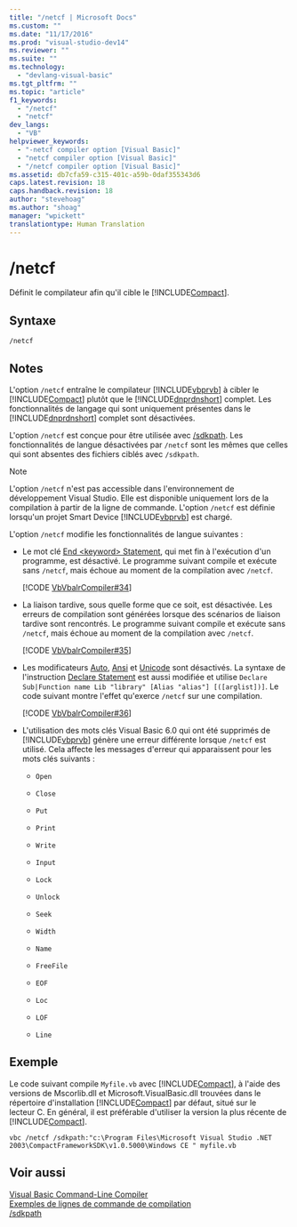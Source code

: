 ```yaml
---
title: "/netcf | Microsoft Docs"
ms.custom: ""
ms.date: "11/17/2016"
ms.prod: "visual-studio-dev14"
ms.reviewer: ""
ms.suite: ""
ms.technology: 
  - "devlang-visual-basic"
ms.tgt_pltfrm: ""
ms.topic: "article"
f1_keywords: 
  - "/netcf"
  - "netcf"
dev_langs: 
  - "VB"
helpviewer_keywords: 
  - "-netcf compiler option [Visual Basic]"
  - "netcf compiler option [Visual Basic]"
  - "/netcf compiler option [Visual Basic]"
ms.assetid: db7cfa59-c315-401c-a59b-0daf355343d6
caps.latest.revision: 18
caps.handback.revision: 18
author: "stevehoag"
ms.author: "shoag"
manager: "wpickett"
translationtype: Human Translation
---
```

# /netcf
Définit le compilateur afin qu'il cible le [!INCLUDE[Compact](../../../visual-basic/reference/command-line-compiler/includes/compact_md.md)].  
  
## Syntaxe  
  
```  
/netcf  
```  
  
## Notes  
 L'option `/netcf` entraîne le compilateur [!INCLUDE[vbprvb](../../../csharp/programming-guide/concepts/linq/includes/vbprvb_md.md)] à cibler le [!INCLUDE[Compact](../../../visual-basic/reference/command-line-compiler/includes/compact_md.md)] plutôt que le [!INCLUDE[dnprdnshort](../../../csharp/getting-started/includes/dnprdnshort_md.md)] complet.  Les fonctionnalités de langage qui sont uniquement présentes dans le [!INCLUDE[dnprdnshort](../../../csharp/getting-started/includes/dnprdnshort_md.md)] complet sont désactivées.  
  
 L'option `/netcf` est conçue pour être utilisée avec [\/sdkpath](../../../visual-basic/reference/command-line-compiler/sdkpath.md).  Les fonctionnalités de langue désactivées par `/netcf` sont les mêmes que celles qui sont absentes des fichiers ciblés avec `/sdkpath`.  
  
> [!NOTE]
>  L'option `/netcf` n'est pas accessible dans l'environnement de développement Visual Studio. Elle est disponible uniquement lors de la compilation à partir de la ligne de commande.  L'option `/netcf` est définie lorsqu'un projet Smart Device [!INCLUDE[vbprvb](../../../csharp/programming-guide/concepts/linq/includes/vbprvb_md.md)] est chargé.  
  
 L'option `/netcf` modifie les fonctionnalités de langue suivantes :  
  
-   Le mot clé [End \<keyword\> Statement](../../../visual-basic/language-reference/statements/end-keyword-statement.md), qui met fin à l'exécution d'un programme, est désactivé.  Le programme suivant compile et exécute sans `/netcf`, mais échoue au moment de la compilation avec `/netcf`.  
  
     [!CODE [VbVbalrCompiler#34](../CodeSnippet/VS_Snippets_VBCSharp/VbVbalrCompiler#34)]  
  
-   La liaison tardive, sous quelle forme que ce soit, est désactivée.  Les erreurs de compilation sont générées lorsque des scénarios de liaison tardive sont rencontrés.  Le programme suivant compile et exécute sans `/netcf`, mais échoue au moment de la compilation avec `/netcf`.  
  
     [!CODE [VbVbalrCompiler#35](../CodeSnippet/VS_Snippets_VBCSharp/VbVbalrCompiler#35)]  
  
-   Les modificateurs [Auto](../../../visual-basic/language-reference/modifiers/auto.md), [Ansi](../../../visual-basic/language-reference/modifiers/ansi.md) et [Unicode](../../../visual-basic/language-reference/modifiers/unicode.md) sont désactivés.  La syntaxe de l'instruction [Declare Statement](../../../visual-basic/language-reference/statements/declare-statement.md) est aussi modifiée et utilise `Declare Sub|Function name Lib "library" [Alias "alias"] [([arglist])]`.  Le code suivant montre l'effet qu'exerce `/netcf` sur une compilation.  
  
     [!CODE [VbVbalrCompiler#36](../CodeSnippet/VS_Snippets_VBCSharp/VbVbalrCompiler#36)]  
  
-   L'utilisation des mots clés Visual Basic 6.0 qui ont été supprimés de [!INCLUDE[vbprvb](../../../csharp/programming-guide/concepts/linq/includes/vbprvb_md.md)] génère une erreur différente lorsque `/netcf` est utilisé.  Cela affecte les messages d'erreur qui apparaissent pour les mots clés suivants :  
  
    -   `Open`  
  
    -   `Close`  
  
    -   `Put`  
  
    -   `Print`  
  
    -   `Write`  
  
    -   `Input`  
  
    -   `Lock`  
  
    -   `Unlock`  
  
    -   `Seek`  
  
    -   `Width`  
  
    -   `Name`  
  
    -   `FreeFile`  
  
    -   `EOF`  
  
    -   `Loc`  
  
    -   `LOF`  
  
    -   `Line`  
  
## Exemple  
 Le code suivant compile `Myfile.vb` avec [!INCLUDE[Compact](../../../visual-basic/reference/command-line-compiler/includes/compact_md.md)], à l'aide des versions de Mscorlib.dll et Microsoft.VisualBasic.dll trouvées dans le répertoire d'installation  [!INCLUDE[Compact](../../../visual-basic/reference/command-line-compiler/includes/compact_md.md)] par défaut, situé sur le lecteur C.  En général, il est préférable d'utiliser la version la plus récente de [!INCLUDE[Compact](../../../visual-basic/reference/command-line-compiler/includes/compact_md.md)].  
  
```  
vbc /netcf /sdkpath:"c:\Program Files\Microsoft Visual Studio .NET 2003\CompactFrameworkSDK\v1.0.5000\Windows CE " myfile.vb  
```  
  
## Voir aussi  
 [Visual Basic Command\-Line Compiler](../../../visual-basic/reference/command-line-compiler/index.md)   
 [Exemples de lignes de commande de compilation](../../../visual-basic/reference/command-line-compiler/sample-compilation-command-lines.md)   
 [\/sdkpath](../../../visual-basic/reference/command-line-compiler/sdkpath.md)